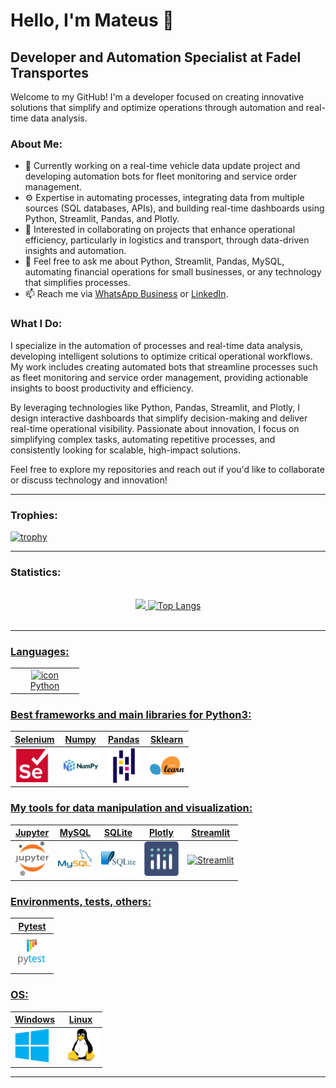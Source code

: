 # Hello, I'm Mateus 👋
## Developer and Automation Specialist at Fadel Transportes
Welcome to my GitHub! I'm a developer focused on creating innovative solutions that simplify and optimize operations through automation and real-time data analysis.

### About Me:
- 🔭 Currently working on a real-time vehicle data update project and developing automation bots for fleet monitoring and service order management.
- ⚙️ Expertise in automating processes, integrating data from multiple sources (SQL databases, APIs), and building real-time dashboards using Python, Streamlit, Pandas, and Plotly.
- 👯 Interested in collaborating on projects that enhance operational efficiency, particularly in logistics and transport, through data-driven insights and automation.
- 💬 Feel free to ask me about Python, Streamlit, Pandas, MySQL, automating financial operations for small businesses, or any technology that simplifies processes.
- 📫 Reach me via [WhatsApp Business](https://wa.me/5521981558361) or [LinkedIn](https://www.linkedin.com/in/mateus-alves-4369a71a5/).

### What I Do:
I specialize in the automation of processes and real-time data analysis, developing intelligent solutions to optimize critical operational workflows. My work includes creating automated bots that streamline processes such as fleet monitoring and service order management, providing actionable insights to boost productivity and efficiency.

By leveraging technologies like Python, Pandas, Streamlit, and Plotly, I design interactive dashboards that simplify decision-making and deliver real-time operational visibility. Passionate about innovation, I focus on simplifying complex tasks, automating repetitive processes, and consistently looking for scalable, high-impact solutions.

Feel free to explore my repositories and reach out if you'd like to collaborate or discuss technology and innovation!

---

### Trophies:

[![trophy](https://github-profile-trophy.vercel.app/?username=mateusflawer&theme=darkhub)](https://github.com/ryo-ma/github-profile-trophy)

---

### Statistics:

<br>
 <div align="center">
  <a href="https://github.com/mateusflawer"> 
   <img height="180em" src="https://github-readme-stats.vercel.app/api?username=mateusflawer&show_icons=true&theme=algolia"/>
   <img height="180em" src="https://github-readme-stats.vercel.app/api/top-langs/?username=mateusflawer&layout=compact&langs_count=7&theme=algolia" alt="Top Langs"/>
</div>
<br>

---

### Languages:

<table>
  <tr>
    <td align="center" width="96">
        <img src="https://techstack-generator.vercel.app/python-icon.svg" alt="icon" width="65" height="65" />
      <br>Python
    </td>
 </tr>
</table>
</div>

### Best frameworks and main libraries for Python3:

| Selenium | Numpy | Pandas | Sklearn |
|----------|----------|----------|----------|
|  <img src="https://github.com/devicons/devicon/blob/master/icons/selenium/selenium-original.svg" title="Selenium"  alt="Selenium" width="55" height="55"/>|  <img src="https://github.com/devicons/devicon/blob/master/icons/numpy/numpy-original-wordmark.svg" title="Numpy" alt="Numpy" width="55" height="55"/>|  <img src="https://github.com/devicons/devicon/blob/master/icons/pandas/pandas-original.svg" title="Pandas" alt="Pandas" width="55" height="55"/>|  <img src="https://github.com/devicons/devicon/blob/master/icons/scikitlearn/scikitlearn-original.svg" title="sklearn" alt="sklearn" width="55" height="55"/>|

### My tools for data manipulation and visualization:

| Jupyter | MySQL | SQLite | Plotly | Streamlit |
|----------|----------|----------|----------|----------|
|<img src="https://github.com/devicons/devicon/blob/master/icons/jupyter/jupyter-original-wordmark.svg" title="Jupiter" alt="Jupiter" width="55" height="55"/>|<img src="https://github.com/devicons/devicon/blob/master/icons/mysql/mysql-original-wordmark.svg" title="MySQL" alt="MySQL" width="55" height="55"/>|<img src="https://github.com/devicons/devicon/blob/master/icons/sqlite/sqlite-original-wordmark.svg" title="SQLite" alt="SQLite" width="55" height="55"/>|<img src="https://github.com/devicons/devicon/blob/master/icons/plotly/plotly-original.svg" title="plotly" alt="pltly" width="55" height="55"/>|<img src="https://docs.streamlit.io/logo.svg" title="Streamlit" alt="Streamlit" width="55" height="55"/>

### Environments, tests, others:

| Pytest |
|----------|
|<img src="https://github.com/devicons/devicon/blob/master/icons/pytest/pytest-original-wordmark.svg" title="pytest" alt="pytest" width="55" height="55"/>|

### OS:

| Windows | Linux |
|----------|----------|
| <img src="https://github.com/devicons/devicon/blob/master/icons/windows8/windows8-original.svg" title="Windows" alt="Windows" width="55" height="55"/> | <img src="https://github.com/devicons/devicon/blob/master/icons/linux/linux-original.svg" title="Linux" alt="Linux" width="55" height="55"/> |

---

<div id="header">
  <img src="https://komarev.com/ghpvc/?username=mateusflawer&style=for-the-badge&color=blue" alt=""/>
</div>
